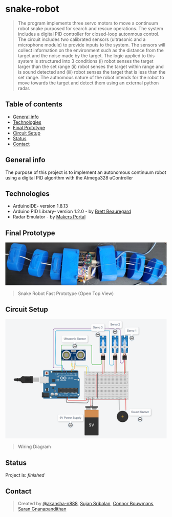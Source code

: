 # snake-robot
> The program implements three servo motors to move a continuum robot snake purposed for search and rescue operations. The system includes a digital PID controller for closed-loop autonmous control. The circuit includes two calibrated sensors (ultrasonic and a microphone module) to provide inputs to the system. The sensors will collect information on the environment such as the distance from the target and the noise made by the target. The logic applied to this system is structured into 3 conditions (i) robot senses the target larger than the set range (ii) robot senses the target within range and is sound detected and (iii) robot senses the target that is less than the set range. The autnomous nature of the robot intends for the robot to move towards the target and detect them using an external python radar.

## Table of contents
* [General info](#general-info)
* [Technologies](#technologies)
* [Final Prototype](#final-prototype)
* [Circuit Setup](#circuit-setup)
* [Status](#status)
* [Contact](#contact)

## General info
The purpose of this project is to implement an autonomous continuum robot using a digital PID algorithm with the Atmega328 uController

## Technologies
* ArduinoIDE- version 1.8.13
* Arduino PID Library- version 1.2.0 - by [Brett Beauregard ](https://github.com/br3ttb/Arduino-PID-Library)
* Radar Emulator - by [Makers Portal](https://makersportal.com/blog/2020/3/26/arduino-raspberry-pi-radar)

## Final Prototype
![Schematic](Images/snake.PNG)
> Snake Robot Fast Prototype (Open Top View)

## Circuit Setup
![Set Up](Images/wiringDiagram.PNG)
> Wiring Diagram

## Status
Project is: _finished_

## Contact
> Created by [@akansha-n888](https://www.linkedin.com/in/akansha-nagar/),
> [Sujan Sribalan](mailto:sujan.sribalan@ryerson.ca?subject=[GitHub]%20Source%20Han%20Sans),
> [Connor Bouwmans](mailto:cbouwmans@ryerson.ca?subject=[GitHub]%20Source%20Han%20Sans),
> [Saran Gnanapandithan](mailto:saran.gnanapandithan@ryerson.ca?subject=[GitHub]%20Source%20Han%20Sans)
